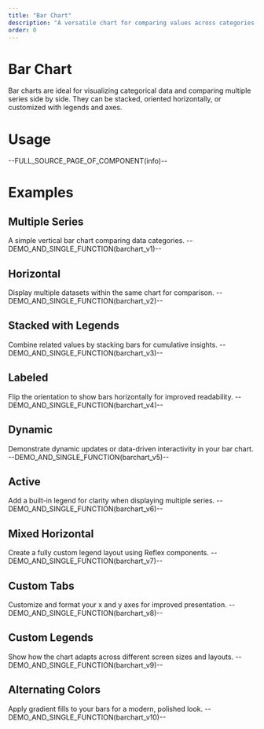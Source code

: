 ```yaml
---
title: "Bar Chart"
description: "A versatile chart for comparing values across categories, supporting vertical and horizontal layouts, stacking, and legends."
order: 0
---
```


# Bar Chart

Bar charts are ideal for visualizing categorical data and comparing multiple series side by side.
They can be stacked, oriented horizontally, or customized with legends and axes.

# Usage

--FULL_SOURCE_PAGE_OF_COMPONENT(info)--

# Examples

## Multiple Series
A simple vertical bar chart comparing data categories.
--DEMO_AND_SINGLE_FUNCTION(barchart_v1)--

## Horizontal
Display multiple datasets within the same chart for comparison.
--DEMO_AND_SINGLE_FUNCTION(barchart_v2)--

## Stacked with Legends
Combine related values by stacking bars for cumulative insights.
--DEMO_AND_SINGLE_FUNCTION(barchart_v3)--

## Labeled
Flip the orientation to show bars horizontally for improved readability.
--DEMO_AND_SINGLE_FUNCTION(barchart_v4)--

## Dynamic
Demonstrate dynamic updates or data-driven interactivity in your bar chart.
--DEMO_AND_SINGLE_FUNCTION(barchart_v5)--

## Active
Add a built-in legend for clarity when displaying multiple series.
--DEMO_AND_SINGLE_FUNCTION(barchart_v6)--

## Mixed Horizontal
Create a fully custom legend layout using Reflex components.
--DEMO_AND_SINGLE_FUNCTION(barchart_v7)--

## Custom Tabs
Customize and format your x and y axes for improved presentation.
--DEMO_AND_SINGLE_FUNCTION(barchart_v8)--

## Custom Legends
Show how the chart adapts across different screen sizes and layouts.
--DEMO_AND_SINGLE_FUNCTION(barchart_v9)--

## Alternating Colors
Apply gradient fills to your bars for a modern, polished look.
--DEMO_AND_SINGLE_FUNCTION(barchart_v10)--
